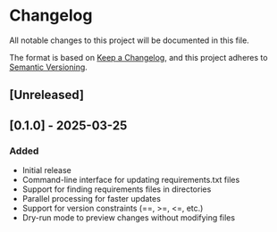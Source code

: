 # Changelog

All notable changes to this project will be documented in this file.

The format is based on [Keep a Changelog](https://keepachangelog.com/en/1.0.0/),
and this project adheres to [Semantic Versioning](https://semver.org/spec/v2.0.0.html).

## [Unreleased]

## [0.1.0] - 2025-03-25

### Added
- Initial release
- Command-line interface for updating requirements.txt files
- Support for finding requirements files in directories
- Parallel processing for faster updates
- Support for version constraints (==, >=, <=, etc.)
- Dry-run mode to preview changes without modifying files 